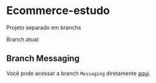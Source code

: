 # Ecommerce-estudo

Projeto separado em branchs

Branch atual:
## Branch Messaging
Você pode acessar a branch `Messaging` diretamente [aqui](https://github.com/MarcioTomaz/Ecommerce-estudo/tree/Messaging).
